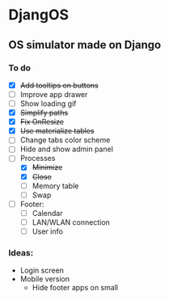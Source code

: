 # DjangOS

## OS simulator made on Django

### To do

- [x] ~~Add tooltips on buttons~~
- [ ] Improve app drawer
- [ ] Show loading gif
- [x] ~~Simplify paths~~
- [x] ~~Fix OnResize~~
- [x] ~~Use materialize tables~~
- [ ] Change tabs color scheme
- [ ] Hide and show admin panel
- [ ] Processes 
  - [x] ~~Minimize~~
  - [x] ~~Close~~
  - [ ] Memory table
  - [ ] Swap
- [ ] Footer:
  - [ ] Calendar
  - [ ] LAN/WLAN connection
  - [ ] User info

### Ideas:
  * Login screen
  * Mobile version
    * Hide footer apps on small
